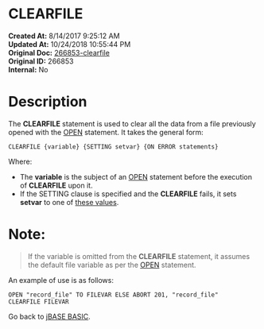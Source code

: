 # CLEARFILE

**Created At:** 8/14/2017 9:25:12 AM  
**Updated At:** 10/24/2018 10:55:44 PM  
**Original Doc:** [266853-clearfile](https://docs.jbase.com/36868-jbase-basic/266853-clearfile)  
**Original ID:** 266853  
**Internal:** No  


# Description

The **CLEARFILE** statement is used to clear all the data from a file previously opened with the [OPEN](./../open) statement. It takes the general form:

```
CLEARFILE {variable} {SETTING setvar} {ON ERROR statements}
```

Where:

- The **variable** is the subject of an [OPEN](./../open) statement before the execution of **CLEARFILE** upon it.
- If the SETTING clause is specified and the **CLEARFILE** fails, it sets **setvar** to one of [these values](./../incremental-file-errors).




# Note:


> If the variable is omitted from the **CLEARFILE** statement, it assumes the default file variable as per the [OPEN](./../open) statement.


An example of use is as follows:

```
OPEN "record_file" TO FILEVAR ELSE ABORT 201, "record_file"
CLEARFILE FILEVAR
```



Go back to [jBASE BASIC](./../jbase-basic-programmers-reference-guide).
